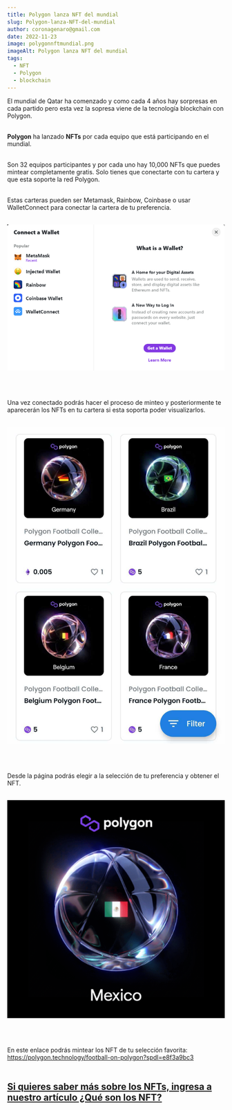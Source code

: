 ```yaml
---
title: Polygon lanza NFT del mundial
slug: Polygon-lanza-NFT-del-mundial
author: coronagenaro@gmail.com
date: 2022-11-23
image: polygonnftmundial.png
imageAlt: Polygon lanza NFT del mundial
tags:
  - NFT
  - Polygon
  - blockchain
---
```

E﻿l mundial de Qatar ha comenzado y como cada 4 años hay sorpresas en cada partido pero esta vez la sopresa viene de la tecnología blockchain con Polygon.<br/><br/>

**P﻿olygon** ha lanzado **NFTs** por cada equipo que está participando en el mundial.<br/><br/>

S﻿on 32 equipos participantes y por cada uno hay 10,000 NFTs que puedes mintear completamente gratis. Solo tienes que conectarte con tu cartera y que esta soporte la red Polygon.<br/><br/>

E﻿stas carteras pueden ser Metamask, Rainbow, Coinbase o usar WalletConnect para conectar la cartera de tu preferencia.<br/><br/>



![Wallets](carteras.png "Carteras blockchain")

<br/><br/>

U﻿na vez conectado podrás hacer el proceso de minteo y posteriormente te aparecerán los NFTs en tu cartera si esta soporta poder visualizarlos.<br/><br/>

![NFT](openseanft.jpg)

<br/><br/>

D﻿esde la página podrás elegir a la selección de tu preferencia y obtener el NFT. <br/><br/>



![NFT](nftmexicopolygon.png)

<br/><br/>

E﻿n este enlace podrás mintear los NFT de tu selección favorita: <https://polygon.technology/football-on-polygon?spdl=e8f3a9bc3><br/><br/>

## **[S﻿i quieres saber más sobre los NFTs, i﻿ngresa a nuestro artículo ¿Qué son los NFT?](https://www.oasisfinanciero.mx/blog/2022-06-18/qu%C3%A9-son-los-nft-y-su-valor-en-el-arte-y-videojuegos/)** <br/><br/>